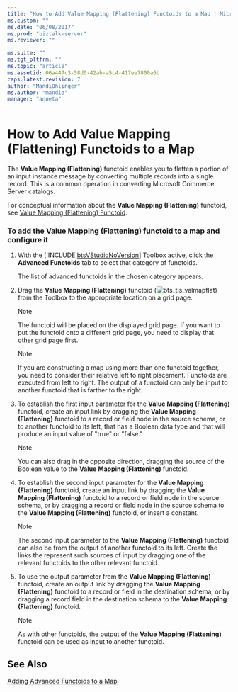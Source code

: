 ```yaml
---
title: "How to Add Value Mapping (Flattening) Functoids to a Map | Microsoft Docs"
ms.custom: ""
ms.date: "06/08/2017"
ms.prod: "biztalk-server"
ms.reviewer: ""

ms.suite: ""
ms.tgt_pltfrm: ""
ms.topic: "article"
ms.assetid: 00a447c3-58d0-42ab-a5c4-417ee7800a6b
caps.latest.revision: 7
author: "MandiOhlinger"
ms.author: "mandia"
manager: "anneta"
---
```

# How to Add Value Mapping (Flattening) Functoids to a Map
The **Value Mapping (Flattening)** functoid enables you to flatten a portion of an input instance message by converting multiple records into a single record. This is a common operation in converting Microsoft Commerce Server catalogs.  
  
 For conceptual information about the **Value Mapping (Flattening)** functoid, see [Value Mapping (Flattening) Functoid](../core/value-mapping-flattening-functoid.md).  
  
### To add the Value Mapping (Flattening) functoid to a map and configure it  
  
1. With the [!INCLUDE [btsVStudioNoVersion](../includes/btsvstudionoversion-md.md)] Toolbox active, click the <strong>Advanced Functoids</strong> tab to select that category of functoids.  
  
    The list of advanced functoids in the chosen category appears.  
  
2. Drag the **Value Mapping (Flattening)** functoid (![](../core/media/bts-tls-valmapflat.gif "bts_tls_valmapflat")) from the Toolbox to the appropriate location on a grid page.  
  
   > [!NOTE]
   >  The functoid will be placed on the displayed grid page. If you want to put the functoid onto a different grid page, you need to display that other grid page first.  
  
   > [!NOTE]
   >  If you are constructing a map using more than one functoid together, you need to consider their relative left to right placement. Functoids are executed from left to right. The output of a functoid can only be input to another functoid that is farther to the right.  
  
3. To establish the first input parameter for the **Value Mapping (Flattening)** functoid, create an input link by dragging the **Value Mapping (Flattening)** functoid to a record or field node in the source schema, or to another functoid to its left, that has a Boolean data type and that will produce an input value of "true" or "false."  
  
   > [!NOTE]
   >  You can also drag in the opposite direction, dragging the source of the Boolean value to the **Value Mapping (Flattening)** functoid.  
  
4. To establish the second input parameter for the **Value Mapping (Flattening)** functoid, create an input link by dragging the **Value Mapping (Flattening)** functoid to a record or field node in the source schema, or by dragging a record or field node in the source schema to the **Value Mapping (Flattening)** functoid, or insert a constant.  
  
   > [!NOTE]
   >  The second input parameter to the **Value Mapping (Flattening)** functoid can also be from the output of another functoid to its left. Create the links the represent such sources of input by dragging one of the relevant functoids to the other relevant functoid.  
  
5. To use the output parameter from the **Value Mapping (Flattening)** functoid, create an output link by dragging the **Value Mapping (Flattening)** functoid to a record or field in the destination schema, or by dragging a record field in the destination schema to the **Value Mapping (Flattening)** functoid.  
  
   > [!NOTE]
   >  As with other functoids, the output of the **Value Mapping (Flattening)** functoid can be used as input to another functoid.  
  
## See Also  
 [Adding Advanced Functoids to a Map](../core/adding-advanced-functoids-to-a-map.md)